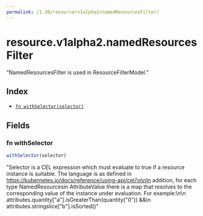 ```yaml
---
permalink: /1.30/resource/v1alpha2/namedResourcesFilter/
---
```


# resource.v1alpha2.namedResourcesFilter

"NamedResourcesFilter is used in ResourceFilterModel."

## Index

* [`fn withSelector(selector)`](#fn-withselector)

## Fields

### fn withSelector

```ts
withSelector(selector)
```

"Selector is a CEL expression which must evaluate to true if a resource instance is suitable. The language is as defined in https://kubernetes.io/docs/reference/using-api/cel/\n\nIn addition, for each type NamedResourcesin AttributeValue there is a map that resolves to the corresponding value of the instance under evaluation. For example:\n\n   attributes.quantity[\"a\"].isGreaterThan(quantity(\"0\")) &&\n   attributes.stringslice[\"b\"].isSorted()"
